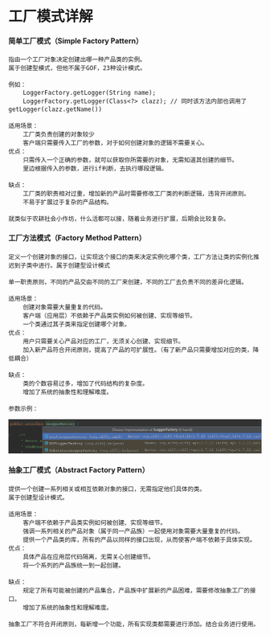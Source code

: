 # 工厂模式详解
#### 简单工厂模式（Simple Factory Pattern）

    指由一个工厂对象决定创建出哪一种产品类的实例。
    属于创建型模式，但他不属于GOF，23种设计模式。
    
    例如：
        LoggerFactory.getLogger(String name);
        LoggerFactory.getLogger(Class<?> clazz); // 同时该方法内部也调用了getLogger(clazz.getName())
        
    适用场景：
        工厂类负责创建的对象较少
        客户端只需要传入工厂的参数，对于如何创建对象的逻辑不需要关心。
    优点：
        只需传入一个正确的参数，就可以获取你所需要的对象，无需知道其创建的细节。
        里边根据传入的参数，进行if判断，去执行哪段逻辑。       
        
    缺点：
        工厂类的职责相对过重，增加新的产品时需要修改工厂类的判断逻辑，违背开闭原则。
        不易于扩展过于复杂的产品结构。
                
    就类似于农耕社会小作坊，什么活都可以接，随着业务进行扩展，后期会比较复杂。

#### 工厂方法模式（Factory Method Pattern）

    定义一个创建对象的接口，让实现这个接口的类来决定实例化哪个类，工厂方法让类的实例化推迟到子类中进行。属于创建型设计模式
    
    单一职责原则，不同的产品交由不同的工厂来创建，不同的工厂去负责不同的差异化逻辑。
    
    适用场景：
        创建对象需要大量重复的代码。
        客户端（应用层）不依赖于产品类实例如何被创建、实现等细节。
        一个类通过其子类来指定创建哪个对象。
    优点：
        用户只需要关心产品对应的工厂，无须关心创建、实现细节。
        加入新产品符合开闭原则，提高了产品的可扩展性。（有了新产品只需要增加对应的类，降低耦合）
        
    缺点：
        类的个数容易过多，增加了代码结构的复杂度。
        增加了系统的抽象性和理解难度。
    
    参数示例：        
![GitHub](https://raw.githubusercontent.com/crazy-xu/Java-Tech-Note/master/设计模式/image/工厂模式_02.png "工厂方法模式")

#### 抽象工厂模式（Abstract Factory Pattern）

    提供一个创建一系列相关或相互依赖对象的接口，无需指定他们具体的类。
    属于创建型设计模式。
    
    适用场景：
        客户端不依赖于产品类实例如何被创建、实现等细节。
        强调一系列相关的产品对象（属于同一产品族）一起使用对象需要大量重复的代码。
        提供一个产品类的库，所有的产品以同样的接口出现，从而使客户端不依赖于具体实现。
    优点：
        具体产品在应用层代码隔离，无需关心创建细节。
        将一个系列的产品族统一到一起创建。
        
    缺点：
        规定了所有可能被创建的产品集合，产品族中扩展新的产品困难，需要修改抽象工厂的接口。
        增加了系统的抽象性和理解难度。
    
    抽象工厂不符合开闭原则，每新增一个功能，所有实现类都需要进行添加。结合业务进行使用。